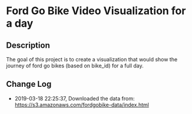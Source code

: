 
# Ford Go Bike Video Visualization for a day
## Description
The goal of this project is to create a visualization that would show the journey of ford go bikes (based on bike_id) for a full day.


## Change Log 
* 2019-03-18 22:25:37, Downloaded the data from: https://s3.amazonaws.com/fordgobike-data/index.html
